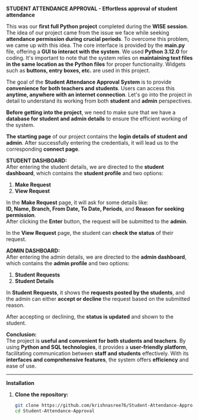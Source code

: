 **STUDENT ATTENDANCE APPROVAL - Effortless approval of student attendance**

This was our **first full Python project** completed during the **WISE session**. The idea of our project came from the issue we face while seeking **attendance permission during crucial periods**. To overcome this problem, we came up with this idea. The core interface is provided by the **main.py** file, offering a **GUI to interact with the system**. We used **Python 3.12.0** for coding. It's important to note that the system relies on **maintaining text files in the same location as the Python files** for proper functionality. Widgets such as **buttons, entry boxes, etc.** are used in this project.

The goal of the **Student Attendance Approval System** is to provide **convenience for both teachers and students**. Users can access this **anytime, anywhere with an internet connection**. Let's go into the project in detail to understand its working from both **student** and **admin** perspectives.

**Before getting into the project**, we need to make sure that we have a **database for student and admin details** to ensure the efficient working of the system.

**The starting page** of our project contains the **login details of student and admin**. After successfully entering the credentials, it will lead us to the corresponding **connect page**.

**STUDENT DASHBOARD:**  
After entering the student details, we are directed to the **student dashboard**, which contains the **student profile** and two options:  
1) **Make Request**  
2) **View Request**  

In the **Make Request** page, it will ask for some details like:  
**ID, Name, Branch, From Date, To Date, Periods**, and **Reason for seeking permission**.  
After clicking the **Enter** button, the request will be submitted to the **admin**.

In the **View Request** page, the student can **check the status** of their request.

**ADMIN DASHBOARD:**  
After entering the admin details, we are directed to the **admin dashboard**, which contains the **admin profile** and two options:  
1) **Student Requests**  
2) **Student Details**  

In **Student Requests**, it shows the **requests posted by the students**, and the admin can either **accept or decline** the request based on the submitted reason.

After accepting or declining, the **status is updated** and shown to the student.

**Conclusion:**  
The project is **useful and convenient for both students and teachers**. By using **Python and SQL technologies**, it provides a **user-friendly platform**, facilitating communication between **staff and students** effectively. With its **interfaces and comprehensive features**, the system offers **efficiency** and ease of use.

---

**Installation**

1. **Clone the repository:**  
   ```bash
   git clone https://github.com/krishnasree76/Student-Attendance-Approval.git
   cd Student-Attendance-Approval
